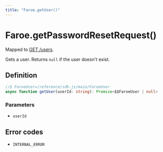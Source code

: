```yaml
---
title: "Faroe.getUser()"
---
```


# Faroe.getPasswordResetRequest()

Mapped to [GET /users](/reference/rest/endpoints/get_users).

Gets a user. Returns `null` if the user doesn't exist.

## Definition

```ts
//$ FaroeUser=/reference/sdk-js/main/FaroeUser
async function getUser(userId: string): Promise<$$FaroeUser | null>
```

### Parameters

- `userId`

## Error codes

- `INTERNAL_ERROR`
